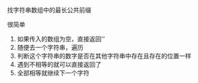 找字符串数组中的最长公共前缀

很简单
1. 如果传入的数组为空，直接返回''
2. 随便去一个字符串，遍历
3. 判断这个字符串的数字是否在其他字符串中存在且存在的位置一样
4. 遇到不相等的就可以直接返回了
5. 全部相等就继续下一个字符